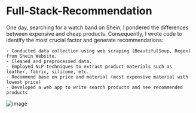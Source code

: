 # Full-Stack-Recommendation

One day, searching for a watch band on Shein, I pondered the differences between expensive and cheap products. Consequently, I wrote code to identify the most crucial factor and generate recommendations:

    - Conducted data collection using web scraping (BeautifulSoup, Regex) from Shein Website.
    - Cleaned and preprocessed data.
    - Employed NLP techniques to extract product materials such as leather, fabric, silicone, etc.
    - Recommend base on price and material (most expensive material with lowest price)
    - Developed a web app to write search products and see recommended products

![image](https://github.com/HannahTech/Full-Stack-Recommendation/assets/81828685/def2946e-d2c9-4f40-a67f-152f9df25ba7)
